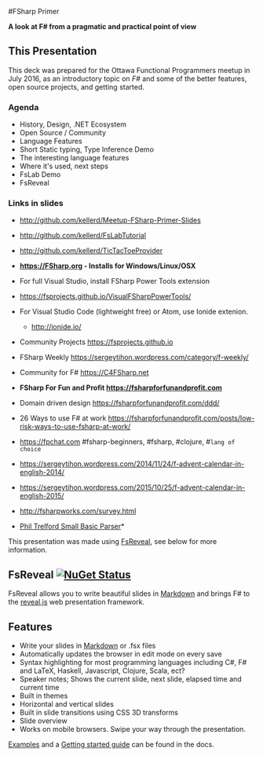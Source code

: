 #FSharp Primer

**A look at F# from a pragmatic and practical point of view**

## This Presentation

This deck was prepared for the Ottawa Functional Programmers meetup in July 2016, as an introductory topic on *F#* and some of the better features,
open source projects, and getting started.

### Agenda

- History, Design, .NET Ecosystem
- Open Source / Community
- Language Features 
- Short Static typing, Type Inference Demo
- The interesting language features
- Where it's used, next steps
- FsLab Demo
- FsReveal

### Links in slides

- http://github.com/kellerd/Meetup-FSharp-Primer-Slides
- http://github.com/kellerd/FsLabTutorial
- http://github.com/kellerd/TicTacToeProvider

- **https://FSharp.org - Installs for Windows/Linux/OSX**

- For full Visual Studio, install FSharp Power Tools extension
 - https://fsprojects.github.io/VisualFSharpPowerTools/
- For Visual Studio Code (lightweight free) or Atom, use Ionide extenion. 
    - http://ionide.io/

- Community Projects https://fsprojects.github.io
- FSharp Weekly https://sergeytihon.wordpress.com/category/f-weekly/
- Community for F# https://C4FSharp.net
- **FSharp For Fun and Profit https://fsharpforfunandprofit.com**
 - Domain driven design https://fsharpforfunandprofit.com/ddd/
 - 26 Ways to use F# at work https://fsharpforfunandprofit.com/posts/low-risk-ways-to-use-fsharp-at-work/
- https://fpchat.com #fsharp-beginners, #fsharp, #clojure, #`lang of choice`
- https://sergeytihon.wordpress.com/2014/11/24/f-advent-calendar-in-english-2014/
- https://sergeytihon.wordpress.com/2015/10/25/f-advent-calendar-in-english-2015/
- http://fsharpworks.com/survey.html
- [Phil Trelford Small Basic Parser](http://trelford.com/blog/post/interpreter.aspx)*


This presentation was made using [FsReveal](http://fsprojects.github.io/FsReveal/index.html), see below for more information.


## FsReveal [![NuGet Status](http://img.shields.io/nuget/v/FsReveal.svg?style=flat)](https://www.nuget.org/packages/FsReveal/)

FsReveal allows you to write beautiful slides in [Markdown](http://daringfireball.net/projects/markdown/syntax)
and brings F# to the [reveal.js][revealjs] web presentation framework.

## Features

- Write your slides in [Markdown](http://daringfireball.net/projects/markdown/syntax) or .fsx files
- Automatically updates the browser in edit mode on every save
- Syntax highlighting for most programming languages including C#, F# and LaTeX, Haskell, Javascript, Clojure, Scala, ect?
- Speaker notes; Shows the current slide, next slide, elapsed time and current time
- Built in themes
- Horizontal and vertical slides
- Built in slide transitions using CSS 3D transforms
- Slide overview
- Works on mobile browsers. Swipe your way through the presentation.

[Examples](http://fsprojects.github.io/FsReveal/index.html#Examples) and a [Getting started guide](http://fsprojects.github.io/FsReveal/getting-started.html) can be found in the docs.

[revealjs]: https://github.com/hakimel/reveal.js/ "reveal.js | HTML presentations made easy"